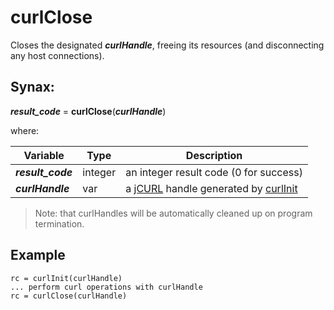 # curlClose

Closes the designated ***curlHandle***, freeing its resources (and disconnecting any host connections).

## Synax:

***result_code*** = **curlClose**(***curlHandle***)

where:

| Variable | Type | Description |
|--|--|--|
***result_code*** | integer | an integer result code (0 for success)
***curlHandle*** | var | a [jCURL](../../jcurl) handle generated by [curlInit](../curlinit)
>Note: that curlHandles will be automatically cleaned up on program termination.

## Example
```
rc = curlInit(curlHandle)
... perform curl operations with curlHandle
rc = curlClose(curlHandle)
```